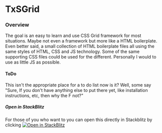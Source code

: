 # TxSGrid

### Overview
The goal is an easy to learn and use CSS Grid framework for most situations.  Maybe not even a framework but more like a HTML boilerplate.  Even better said,  a small collection of HTML boilerplate files all using the same styles of HTML, CSS and JS technology.  Some of the same  supporting CSS files could be used for the different.  Personally I would to use as little JS as possible.

####  ToDo
This isn't the appropriate place for a to do list now is it?  Well, some say "Sure, If you don't have anything else to put there yet, like installation instructions, etc, then why the F not?"

##### Open in StackBlitz
For those of you who want to you can open this directly in Stackblitz by clicking [![Open in StackBlitz](https://developer.stackblitz.com/img/open_in_stackblitz.svg)](https://stackblitz.com/github/texxs/TxSGrid)

